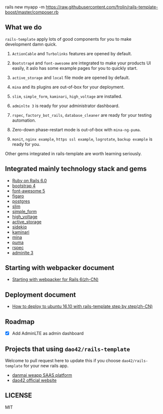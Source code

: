rails new myapp -m https://raw.githubusercontent.com/frolin/rails-template-boost/master/composer.rb



## What we do

`rails-template` apply lots of good components for you to make development damn quick.

1. `ActionCable` and `Turbolinks` features are opened by default.

2. `Bootstrap4` and `font-awesome` are integrated to make your products UI easily, it aslo has some example pages for you to quickly start.

3. `active_storage` and `local` file mode are opened by default.

4. `mina` and its plugins are out-of-box for your deployment.

5. `slim`, `simple_form`, `kaminari`, `high_voltage` are installed.

6. `adminlte 3` is ready for your administrator dashboard.

7. `rspec`, `factory_bot_rails`, `database_cleaner` are ready for your testing automation.

8. Zero-down phase-restart mode is out-of-box with `mina-ng-puma`.

9. `monit`, `nginx example`, `https ssl example`, `logrotate`, `backup example` is ready for you.

Other gems integrated in rails-template are worth learning seriously.

## Integrated mainly technology stack and gems

* [Ruby on Rails 6.0](https://github.com/rails)
* [bootstrap 4](https://github.com/twbs)
* [font-awesome 5](https://github.com/FortAwesome)
* [figaro](https://github.com/laserlemon/figaro)
* [postgres](https://www.postgresql.org/)
* [slim](https://github.com/slim-template/slim)
* [simple_form](https://github.com/heartcombo/simple_form)
* [high_voltage](https://github.com/thoughtbot/high_voltage)
* [active_storage](https://github.com/rails/rails/tree/master/activestorage)
* [sidekiq](https://github.com/mperham/sidekiq)
* [kaminari](https://github.com/kaminari/kaminari)
* [mina](https://github.com/mina-deploy/mina)
* [puma](https://github.com/puma/puma)
* [rspec](https://github.com/rspec)
* [adminlte 3](https://github.com/ColorlibHQ/AdminLTE)

## Starting with webpacker document

* [Starting with webpacker for Rails 6(zh-CN)](https://ruby-china.org/topics/38832)

## Deployment document

* [How to deploy to ubuntu 16.10 with rails-template step by step(zh-CN)](https://github.com/dao42/rails-template/wiki/how-to-deploy-rails-to-ubuntu1404-with-rails-template)

## Roadmap

* [x] Add AdminLTE as admin dashboard

## Projects that using `dao42/rails-template`

Welcome to pull request here to update this if you choose `dao42/rails-template` for your new rails app.

* [danmai weapp SAAS platform](https://www.danmai.com.cn)
* [dao42 official website](https://www.dao42.com)

## LICENSE

MIT
